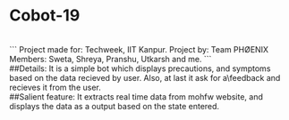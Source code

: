 # Cobot-19
<br>
```
Project made for: Techweek, IIT Kanpur.
Project by: Team PHØENIX
Members: Sweta, Shreya, Pranshu, Utkarsh and me.
```
<br>
##Details:
It is a simple bot which displays precautions, and symptoms based on the data recieved by user. Also, at last it ask for a\feedback and recieves it from the user.
<br>
##Salient feature:
It extracts real time data from mohfw website, and displays the data as a output based on the state entered.
